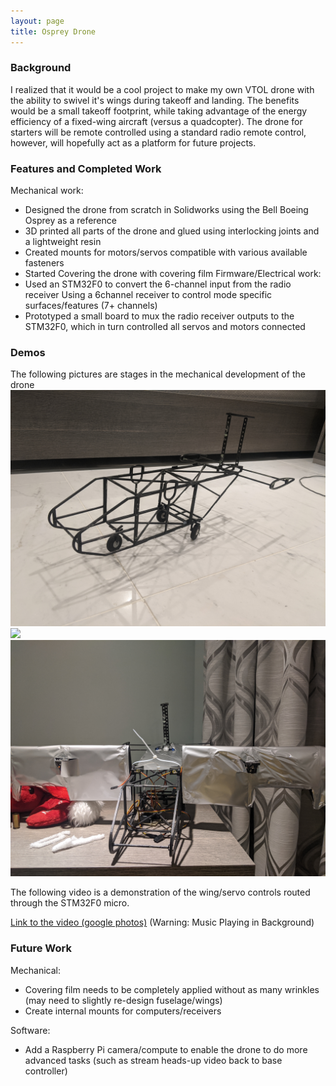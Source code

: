 ```yaml
---
layout: page
title: Osprey Drone
---
```


### Background
I realized that it would be a cool project to make my own VTOL drone with the ability to swivel it's wings during takeoff and landing. The benefits would be a small takeoff footprint, while taking advantage of the energy efficiency of a fixed-wing aircraft (versus a quadcopter).
The drone for starters will be remote controlled using a standard radio remote control, however, will hopefully act as a platform for future projects.

### Features and Completed Work
Mechanical work:
  - Designed the drone from scratch in Solidworks using the Bell Boeing Osprey as a reference
  - 3D printed all parts of the drone and glued using interlocking joints and a lightweight resin
  - Created mounts for motors/servos compatible with various available fasteners
  - Started Covering the drone with covering film
Firmware/Electrical work:
  - Used an STM32F0 to convert the 6-channel input from the radio receiver Using a 6channel receiver to control mode specific surfaces/features (7+ channels) 
  - Prototyped a small board to mux the radio receiver outputs to the STM32F0, which in turn controlled all servos and motors connected
  
### Demos
The following pictures are stages in the mechanical development of the drone
![](images/Aerobody1.jpg)
![](images/Aerobody2.jpg)
![](images/Aerobody3.jpg)

The following video is a demonstration of the wing/servo controls routed through the STM32F0 micro.

[Link to the video (google photos)](https://photos.app.goo.gl/qvK5nL31o3YXyHK7A)  (Warning: Music Playing in Background)

### Future Work
Mechanical:
  - Covering film needs to be completely applied without as many wrinkles (may need to slightly re-design fuselage/wings)
  - Create internal mounts for computers/receivers
  
Software: 
  - Add a Raspberry Pi camera/compute to enable the drone to do more advanced tasks (such as stream heads-up video back to base controller)